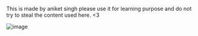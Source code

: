 This is made by aniket singh please use it for learning purpose and do not try to steal the content used here.
<3


![image](https://user-images.githubusercontent.com/100013837/175820232-d016937b-b918-419d-88f3-66635f8aa83c.png)


